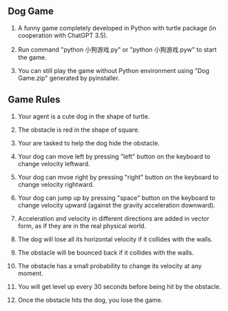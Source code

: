 ## Dog Game

1. A funny game completely developed in Python with turtle package (in cooperation with ChatGPT 3.5).

2. Run command "python 小狗游戏.py" or "python 小狗游戏.pyw" to start the game.

3. You can still play the game without Python environment using "Dog Game.zip" generated by pyinstaller.


## Game Rules

1. Your agent is a cute dog in the shape of turtle.

2. The obstacle is red in the shape of square.

3. Your are tasked to help the dog hide the obstacle.

4. Your dog can move left by pressing "left" button on the keyboard to change velocity leftward.

5. Your dog can mvoe right by pressing "right" button on the keyboard to change velocity rightward.

6. Your dog can jump up by pressing "space" button on the keyboard to change velocity upward (against the gravity acceleration downward).

7. Acceleration and velocity in different directions are added in vector form, as if they are in the real physical world.

8. The dog will lose all its horizontal velocity if it collides with the walls.

9. The obstacle will be bounced back if it collides with the walls.

10. The obstacle has a small probability to change its velocity at any moment.

11. You will get level up every 30 seconds before being hit by the obstacle.

12. Once the obstacle hits the dog, you lose the game.

